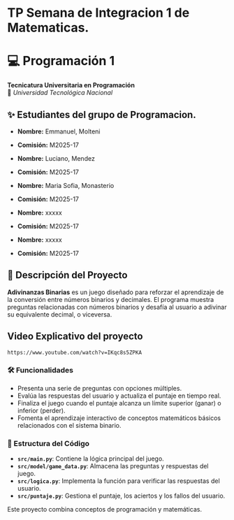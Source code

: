 # TP Semana de Integracion 1 de Matematicas.

# 💻 Programación 1  
**Tecnicatura Universitaria en Programación**  
📍 *Universidad Tecnológica Nacional*  

## ✨ Estudiantes del grupo de Programacion. 
- **Nombre:** Emmanuel, Molteni
- **Comisión:** M2025-17

- **Nombre:** Luciano, Mendez
- **Comisión:** M2025-17

- **Nombre:** Maria Sofia, Monasterio
- **Comisión:** M2025-17

- **Nombre:** xxxxx
- **Comisión:** M2025-17

- **Nombre:** xxxxx
- **Comisión:** M2025-17

## 📜 Descripción del Proyecto  
**Adivinanzas Binarias** es un juego diseñado para reforzar el aprendizaje de la conversión entre números binarios y decimales. El programa muestra preguntas relacionadas con números binarios y desafía al usuario a adivinar su equivalente decimal, o viceversa.  

## Video Explicativo del proyecto
    https://www.youtube.com/watch?v=IKqc8s5ZPKA

### 🛠️ Funcionalidades  
- Presenta una serie de preguntas con opciones múltiples.
- Evalúa las respuestas del usuario y actualiza el puntaje en tiempo real.
- Finaliza el juego cuando el puntaje alcanza un límite superior (ganar) o inferior (perder).
- Fomenta el aprendizaje interactivo de conceptos matemáticos básicos relacionados con el sistema binario.

### 📂 Estructura del Código  
- **`src/main.py`**: Contiene la lógica principal del juego.
- **`src/model/game_data.py`**: Almacena las preguntas y respuestas del juego.
- **`src/logica.py`**: Implementa la función para verificar las respuestas del usuario.
- **`src/puntaje.py`**: Gestiona el puntaje, los aciertos y los fallos del usuario.

Este proyecto combina conceptos de programación y matemáticas.
